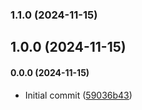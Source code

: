 ### 1.1.0 (2024-11-15)

## 1.0.0 (2024-11-15)

#### 0.0.0 (2024-11-15)

- Initial commit ([59036b43](https://github.com/kwangsing3/cz-translated-zhtw/commit/59036b437e1f69b1e3304b7252c305af45decc23))
